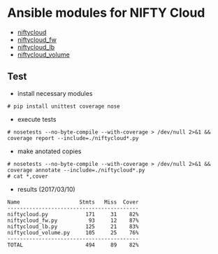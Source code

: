 # Ansible modules for NIFTY Cloud

* [niftycloud](documents/niftycloud.md)
* [niftycloud_fw](documents/niftycloud_fw.md)
* [niftycloud_lb](documents/niftycloud_lb.md)
* [niftycloud_volume](documents/niftycloud_volume.md)

## Test

* install necessary modules
```
# pip install unittest coverage nose
```

* execute tests
```
# nosetests --no-byte-compile --with-coverage > /dev/null 2>&1 && coverage report --include=./niftycloud*.py
```

* make anotated copies
```
# nosetests --no-byte-compile --with-coverage > /dev/null 2>&1 && coverage annotate --include=./niftycloud*.py
# cat *,cover
```

* results (2017/03/10)
```
Name                   Stmts   Miss  Cover
------------------------------------------
niftycloud.py            171     31    82%
niftycloud_fw.py          93     12    87%
niftycloud_lb.py         125     21    83%
niftycloud_volume.py     105     25    76%
------------------------------------------
TOTAL                    494     89    82%
```
